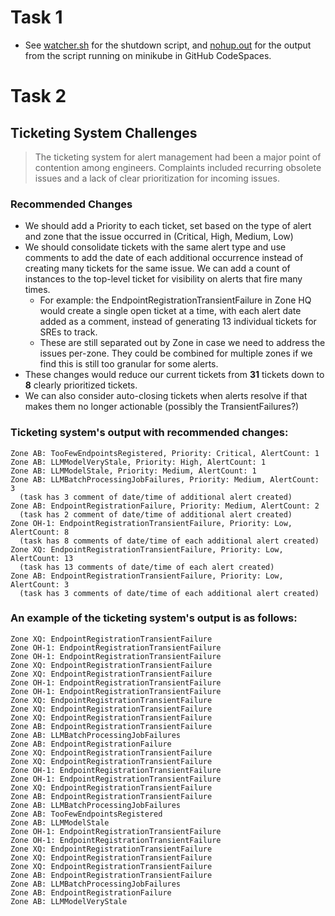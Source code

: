 # Task 1
* See [watcher.sh](https://github.com/j-Edge/sre-week-three-task/blob/main/watcher.sh) for the shutdown script, and [nohup.out](https://github.com/j-Edge/sre-week-three-task/blob/main/nohup.txt) for the output from the script running on minikube in GitHub CodeSpaces.


# Task 2
## Ticketing System Challenges
> The ticketing system for alert management had been a major point of contention among engineers. Complaints included recurring obsolete issues and a lack of clear prioritization for incoming issues.
### Recommended Changes
* We should add a Priority to each ticket, set based on the type of alert and zone that the issue occurred in (Critical, High, Medium, Low)
* We should consolidate tickets with the same alert type and use comments to add the date of each additional occurrence instead of creating many tickets for the same issue. We can add a count of instances to the top-level ticket for visibility on alerts that fire many times.
  * For example: the EndpointRegistrationTransientFailure in Zone HQ would create a single open ticket at a time, with each alert date added as a comment, instead of generating 13 individual tickets for SREs to track.
  * These are still separated out by Zone in case we need to address the issues per-zone. They could be combined for multiple zones if we find this is still too granular for some alerts.
* These changes would reduce our current tickets from **31** tickets down to **8** clearly prioritized tickets.
* We can also consider auto-closing tickets when alerts resolve if that makes them no longer actionable (possibly the TransientFailures?)

### Ticketing system's output with recommended changes:
```
Zone AB: TooFewEndpointsRegistered, Priority: Critical, AlertCount: 1
Zone AB: LLMModelVeryStale, Priority: High, AlertCount: 1
Zone AB: LLMModelStale, Priority: Medium, AlertCount: 1
Zone AB: LLMBatchProcessingJobFailures, Priority: Medium, AlertCount: 3
  (task has 3 comment of date/time of additional alert created)
Zone AB: EndpointRegistrationFailure, Priority: Medium, AlertCount: 2
  (task has 2 comment of date/time of additional alert created)
Zone OH-1: EndpointRegistrationTransientFailure, Priority: Low, AlertCount: 8
  (task has 8 comments of date/time of each additional alert created)
Zone XQ: EndpointRegistrationTransientFailure, Priority: Low, AlertCount: 13
  (task has 13 comments of date/time of each alert created)
Zone AB: EndpointRegistrationTransientFailure, Priority: Low, AlertCount: 3
  (task has 3 comments of date/time of each additional alert created)
```

### An example of the ticketing system's output is as follows:
```
Zone XQ: EndpointRegistrationTransientFailure
Zone OH-1: EndpointRegistrationTransientFailure
Zone OH-1: EndpointRegistrationTransientFailure
Zone XQ: EndpointRegistrationTransientFailure
Zone XQ: EndpointRegistrationTransientFailure
Zone OH-1: EndpointRegistrationTransientFailure
Zone OH-1: EndpointRegistrationTransientFailure
Zone XQ: EndpointRegistrationTransientFailure
Zone XQ: EndpointRegistrationTransientFailure
Zone XQ: EndpointRegistrationTransientFailure
Zone AB: EndpointRegistrationTransientFailure
Zone AB: LLMBatchProcessingJobFailures
Zone AB: EndpointRegistrationFailure
Zone XQ: EndpointRegistrationTransientFailure
Zone XQ: EndpointRegistrationTransientFailure
Zone OH-1: EndpointRegistrationTransientFailure
Zone OH-1: EndpointRegistrationTransientFailure
Zone XQ: EndpointRegistrationTransientFailure
Zone AB: EndpointRegistrationTransientFailure
Zone AB: LLMBatchProcessingJobFailures
Zone AB: TooFewEndpointsRegistered
Zone AB: LLMModelStale
Zone OH-1: EndpointRegistrationTransientFailure
Zone OH-1: EndpointRegistrationTransientFailure
Zone XQ: EndpointRegistrationTransientFailure
Zone XQ: EndpointRegistrationTransientFailure
Zone XQ: EndpointRegistrationTransientFailure
Zone AB: EndpointRegistrationTransientFailure
Zone AB: LLMBatchProcessingJobFailures
Zone AB: EndpointRegistrationFailure
Zone AB: LLMModelVeryStale
```
